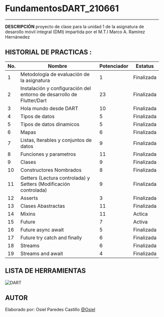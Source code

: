 # FundamentosDART_210661
----

**DESCRIPCIÓN**
proyecto de clase para la unidad 1 de la asignatura de desarollo móvil integral (DMI) impartida por el M.T.I Marco A. Ramírez Hernánedez

## HISTORIAL DE PRACTICAS :
|No.|Nombre|Potenciador|Estatus|
|--|--|--|--|
|1|Metodología de evaluación de la asignatura|1|Finalizada|
|2|Instalación y configuración del entorno de desarrollo de Flutter/Dart|23|Finalizada|
|3|Hola mundo desde DART| 10 |Finalizada|
|4|Tipos de datos| 5 | Finalizada |
|5|Tipos de datos dinamicos| 5 | Finalizada|
|6|Mapas | 6 | Finalizada |
|7|Listas, Iterables y conjuntos de datos | 9 | Finalizada |
|8|Funciones y parametros | 11 | Finalizada | 
|9|Clases | 9 | Finalizada |
|10|Constructores Nombrados | 8 | Finalizada |
|11|Getters (Lectura controlada) y Setters (Modificación controlada) | 9 | Finalizada |
|12|Asserts | 3 | Finalizada |
|13|Clases Abastractas | 11 | Finalizada |
|14|Mixins| 11 | Actica |
|15|Future| 7 | Activa |
|16|Future async await | 5 | Finalizada |
|17|Future try catch and finally | 6 | Finalizada | 
|18|Streams | 6| Finalizada |
|19|Streams and await | 4 | Finalizada |
## LISTA DE HERRAMIENTAS
![DART](https://img.shields.io/badge/Dart-0175C2?style=for-the-badge&logo=dart&logoColor=white)

## AUTOR 
Elaborado por: Osiel Paredes Castillo [@Osiel](https://github.com/Osiel-Paredes)

